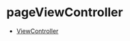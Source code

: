 # pageViewController


* [ViewController ](https://github.com/junlight94/pageViewController/blob/main/SwiftG/SwiftG/ViewController.swift)
